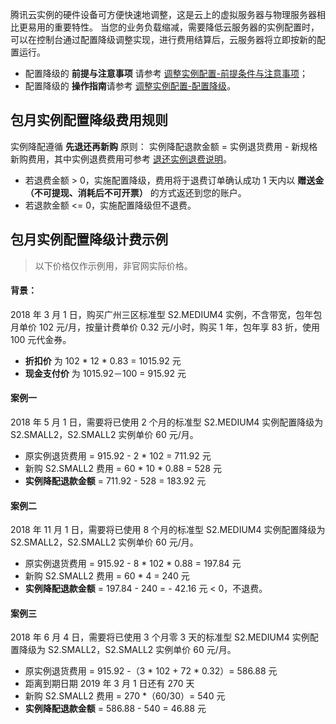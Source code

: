 腾讯云实例的硬件设备可方便快速地调整，这是云上的虚拟服务器与物理服务器相比更易用的重要特性。
当您的业务负载缩减，需要降低云服务器的实例配置时，可以在控制台通过配置降级调整实现，进行费用结算后，云服务器将立即按新的配置运行。
- 配置降级的 **前提与注意事项** 请参考 [调整实例配置-前提条件与注意事项](https://cloud.tencent.com/document/product/213/2178#.E5.89.8D.E6.8F.90.E6.9D.A1.E4.BB.B6.E4.B8.8E.E6.B3.A8.E6.84.8F.E4.BA.8B.E9.A1.B9)；
- 配置降级的 **操作指南**请参考 [调整实例配置-配置降级](https://cloud.tencent.com/document/product/213/2178#.E9.85.8D.E7.BD.AE.E9.99.8D.E7.BA.A7)。

## 包月实例配置降级费用规则
实例降配遵循 **先退还再新购** 原则：
实例降配退款金额 = 实例退货费用 - 新规格新购费用，其中实例退费费用可参考 [退还实例退费说明](https://cloud.tencent.com/document/product/213/9711#cvm.E5.8C.85.E5.B9.B4.E5.8C.85.E6.9C.88.E5.AE.9E.E4.BE.8B.E8.87.AA.E5.8A.A9.E9.80.80.E8.BF.98.E8.AF.B4.E6.98.8E)。
- 若退费金额 > 0，实施配置降级，费用将于退费订单确认成功 1 天内以 **赠送金（不可提现、消耗后不可开票）** 的方式返还到您的账户。
- 若退款金额 <= 0，实施配置降级但不退费。

## 包月实例配置降级计费示例
> 以下价格仅作示例用，非官网实际价格。

#### 背景：
2018 年 3 月 1 日，购买广州三区标准型 S2.MEDIUM4 实例，不含带宽，包年包月单价 102 元/月，按量计费单价 0.32 元/小时，购买 1 年，包年享 83 折，使用 100 元代金券。
- **折扣价** 为 102 \* 12 \* 0.83 = 1015.92 元
- **现金支付价** 为 1015.92－100 = 915.92 元

#### 案例一
2018 年 5 月 1 日，需要将已使用 2 个月的标准型 S2.MEDIUM4 实例配置降级为 S2.SMALL2，S2.SMALL2 实例单价 60 元/月。
- 原实例退货费用 = 915.92 - 2 \* 102 = 711.92 元
- 新购 S2.SMALL2 费用 = 60  \* 10  \* 0.88 = 528 元
- **实例降配退款金额** = 711.92 - 528 = 183.92 元

#### 案例二
2018 年 11 月 1 日，需要将已使用 8 个月的标准型 S2.MEDIUM4 实例配置降级为 S2.SMALL2，S2.SMALL2 实例单价 60 元/月。
- 原实例退货费用 = 915.92 - 8 \* 102  \* 0.88 = 197.84 元
- 新购 S2.SMALL2 费用 = 60 \* 4  = 240 元
- **实例降配退款金额** = 197.84 - 240 = - 42.16 元 < 0，不退费。

#### 案例三
2018 年 6 月 4 日，需要将已使用 3 个月零 3 天的标准型 S2.MEDIUM4 实例配置降级为 S2.SMALL2，S2.SMALL2 实例单价 60 元/月。
- 原实例退货费用 = 915.92 -（3 \* 102  +  72 \* 0.32）= 586.88 元
- 距离到期日期 2019 年 3 月 1 日还有 270 天
- 新购 S2.SMALL2 费用 =   270 \*（60/30）= 540 元
- **实例降配退款金额** = 586.88 - 540 = 46.88 元

